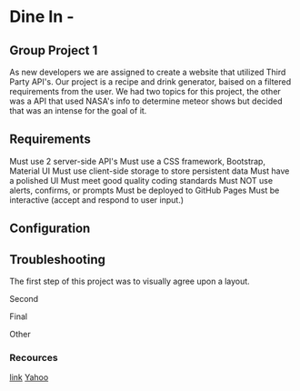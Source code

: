 # Dine In - 


## Group Project 1

As new developers we are assigned to create a website that utilized Third Party API's.
Our project is a recipe and drink generator, baised on a filtered requirements from the user. 
We had two topics for this project, the other was a API that used NASA's info to determine meteor shows but decided that was an intense for the goal of it. 

## Requirements

<!-- ----------------------- -->
Must use 2 server-side API's
Must use a CSS framework, Bootstrap, Material UI
Must use client-side storage to store persistent data
Must have a polished UI
Must meet good quality coding standards
Must NOT use alerts, confirms, or prompts
Must be deployed to GitHub Pages
Must be interactive (accept and respond to user input.)

## Configuration

<!-- ----------------------- -->



## Troubleshooting

<!-- ----------------------- -->
The first step of this project was to visually agree upon a layout. 


Second


Final


Other


### Recources

<!-- ----------------------- -->
[link](url)
[Yahoo](https://www.yahoo.com/)



